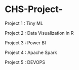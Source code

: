 # CHS-Project-

Project 1 : Tiny ML

Project 2 : Data Visualization in R 

Project 3 : Power BI

Project 4 : Apache Spark

Project 5 : DEVOPS

